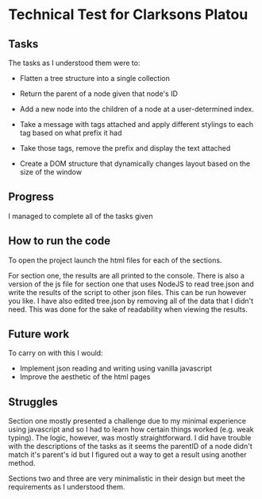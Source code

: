 # Technical Test for Clarksons Platou

## Tasks
The tasks as I understood them were to:
  - Flatten a tree structure into a single collection
  - Return the parent of a node given that node's ID
  - Add a new node into the children of a node at a user-determined index.
  
  - Take a message with tags attached and apply different stylings to each tag based on what prefix it had
  - Take those tags, remove the prefix and display the text attached
  
  - Create a DOM structure that dynamically changes layout based on the size of the window
  
## Progress
I managed to complete all of the tasks given

## How to run the code
To open the project launch the html files for each of the sections.

For section one, the results are all printed to the console.
There is also a version of the js file for section one that uses NodeJS to read tree.json and write the results of the script to other json files. This can be run however you like.
I have also edited tree.json by removing all of the data that I didn't need. This was done for the sake of readability when viewing the results. 

## Future work
To carry on with this I would:
  - Implement json reading and writing using vanilla javascript
  - Improve the aesthetic of the html pages
  
## Struggles
Section one mostly presented a challenge due to my minimal experience using javascript and so I had to learn how certain things worked (e.g. weak typing). The logic, however, was mostly straightforward. I did have trouble with the descriptions of the tasks as it seems the parentID of a node didn't match it's parent's id but I figured out a way to get a result using another method.

Sections two and three are very minimalistic in their design but meet the requirements as I understood them.
